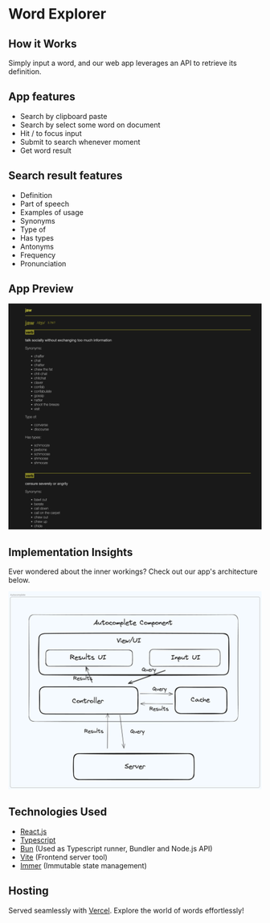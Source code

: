 # Word Explorer

## How it Works
Simply input a word, and our web app leverages an API to retrieve its definition.

## App features
- Search by clipboard paste
- Search by select some word on document
- Hit / to focus input
- Submit to search whenever moment
- Get word result

## Search result features
- Definition
- Part of speech
- Examples of usage
- Synonyms
- Type of
- Has types
- Antonyms
- Frequency
- Pronunciation

## App Preview
![Word Explorer Preview](public/app.png)

## Implementation Insights
Ever wondered about the inner workings? Check out our app's architecture below.

![App Architecture](public/doc.png)

## Technologies Used
- [React.js](https://react.dev)
- [Typescript](https://www.typescriptlang.org/)
- [Bun](https://bun.sh) (Used as Typescript runner, Bundler and Node.js API)
- [Vite](https://vitejs.dev/) (Frontend server tool)
- [Immer](https://immerjs.github.io/immer/) (Immutable state management)

## Hosting
Served seamlessly with [Vercel](https://vercel.com/). Explore the world of words effortlessly!
